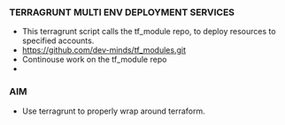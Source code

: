 ### TERRAGRUNT MULTI ENV DEPLOYMENT SERVICES 

- This terragrunt script calls the tf_module repo, to deploy resources to specified accounts.
- https://github.com/dev-minds/tf_modules.git
- Continouse work on the tf_module repo 
- 

### AIM 
- Use terragrunt to properly wrap around terraform. 